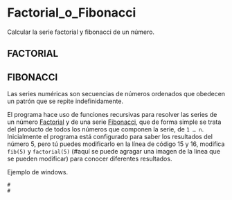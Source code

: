 # Factorial_o_Fibonacci

Calcular la serie factorial y fibonacci de un número.

## FACTORIAL 

## FIBONACCI

Las series numéricas son secuencias de números ordenados que obedecen un patrón que se repite indefinidamente.

El programa hace uso de funciones recursivas para resolver las series de un número [Factorial]() y de una serie [Fibonacci](), que de forma simple se trata del producto de todos los números que componen la serie, de `1 … n`.
Inicialmente el programa está configurado para saber los resultados del número 5, pero tú puedes modificarlo en la línea de código 15 y 16, modifica `fib(5)` y `factorial(5)` (#aquí se puede agragar una imagen de la linea que se pueden modificar) para conocer diferentes resultados.

Ejemplo de windows.

```
#
#
```
